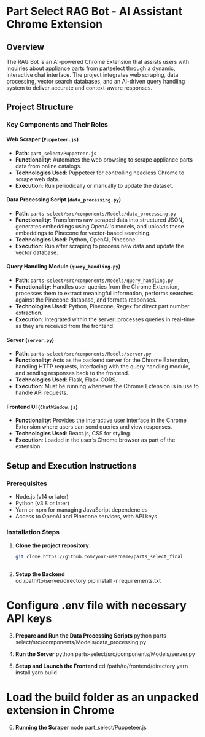 # Part Select RAG Bot - AI Assistant Chrome Extension

## Overview

The RAG Bot is an AI-powered Chrome Extension that assists users with inquiries about appliance parts from partselect through a dynamic, interactive chat interface. The project integrates web scraping, data processing, vector search databases, and an AI-driven query handling system to deliver accurate and context-aware responses.

## Project Structure

### Key Components and Their Roles

#### Web Scraper (`Puppeteer.js`)
- **Path**: `part_select/Puppeteer.js`
- **Functionality**: Automates the web browsing to scrape appliance parts data from online catalogs.
- **Technologies Used**: Puppeteer for controlling headless Chrome to scrape web data.
- **Execution**: Run periodically or manually to update the dataset.

#### Data Processing Script (`data_processing.py`)
- **Path**: `parts-select/src/components/Models/data_processing.py`
- **Functionality**: Transforms raw scraped data into structured JSON, generates embeddings using OpenAI's models, and uploads these embeddings to Pinecone for vector-based searching.
- **Technologies Used**: Python, OpenAI, Pinecone.
- **Execution**: Run after scraping to process new data and update the vector database.

#### Query Handling Module (`query_handling.py`)
- **Path**: `parts-select/src/components/Models/query_handling.py`
- **Functionality**: Handles user queries from the Chrome Extension, processes them to extract meaningful information, performs searches against the Pinecone database, and formats responses.
- **Technologies Used**: Python, Pinecone, Regex for direct part number extraction.
- **Execution**: Integrated within the server; processes queries in real-time as they are received from the frontend.

#### Server (`server.py`)
- **Path**: `parts-select/src/components/Models/server.py`
- **Functionality**: Acts as the backend server for the Chrome Extension, handling HTTP requests, interfacing with the query handling module, and sending responses back to the frontend.
- **Technologies Used**: Flask, Flask-CORS.
- **Execution**: Must be running whenever the Chrome Extension is in use to handle API requests.

#### Frontend UI (`ChatWindow.js`)
- **Functionality**: Provides the interactive user interface in the Chrome Extension where users can send queries and view responses.
- **Technologies Used**: React.js, CSS for styling.
- **Execution**: Loaded in the user’s Chrome browser as part of the extension.

## Setup and Execution Instructions

### Prerequisites
- Node.js (v14 or later)
- Python (v3.8 or later)
- Yarn or npm for managing JavaScript dependencies
- Access to OpenAI and Pinecone services, with API keys

### Installation Steps

1. **Clone the project repository:**
   ```bash
   git clone https://github.com/your-username/parts_select_final
 

2. **Setup the Backend**    
cd /path/to/server/directory
pip install -r requirements.txt
# Configure .env file with necessary API keys

3. **Prepare and Run the Data Processing Scripts**
python parts-select/src/components/Models/data_processing.py

4. **Run the Server**
python parts-select/src/components/Models/server.py

5. **Setup and Launch the Frontend**
cd /path/to/frontend/directory
yarn install
yarn build
# Load the build folder as an unpacked extension in Chrome

6. **Running the Scraper**
node part_select/Puppeteer.js
